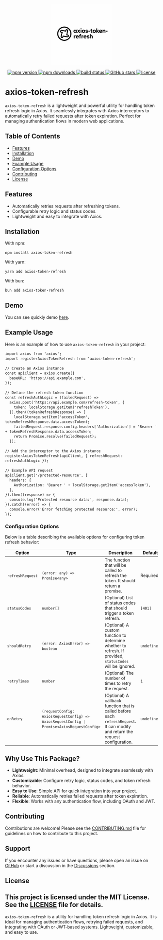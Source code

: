 <p align="center">
  <img src="./assets/logo.png" alt="axios-token-refresh Logo" width="200" />
</p>

<p align="center">
  <a href="https://www.npmjs.com/package/axios-token-refresh">
    <img src="https://img.shields.io/npm/v/axios-token-refresh.svg" alt="npm version" />
  </a>
  <a href="https://www.npmjs.com/package/axios-token-refresh">
    <img src="https://img.shields.io/npm/dm/axios-token-refresh.svg" alt="npm downloads" />
  </a>
  <a href="https://github.com/Duc-Developer/axios-token-refresh/actions">
    <img src="https://github.com/Duc-Developer/axios-token-refresh/workflows/CI/badge.svg" alt="build status" />
  </a>
  <a href="https://github.com/Duc-Developer/axios-token-refresh">
    <img src="https://img.shields.io/github/stars/Duc-Developer/axios-token-refresh.svg" alt="GitHub stars" />
  </a>
  <a href="https://github.com/Duc-Developer/axios-token-refresh/blob/main/LICENSE">
    <img src="https://img.shields.io/github/license/Duc-Developer/axios-token-refresh.svg" alt="license" />
  </a>
</p>

# axios-token-refresh

`axios-token-refresh` is a lightweight and powerful utility for handling token refresh logic in Axios. It seamlessly integrates with Axios interceptors to automatically retry failed requests after token expiration. Perfect for managing authentication flows in modern web applications.

## Table of Contents

- [Features](#features)
- [Installation](#installation)
- [Demo](#demo)
- [Example Usage](#example-usage)
- [Configuration Options](#configuration-options)
- [Contributing](#contributing)
- [License](#license)

## Features

- Automatically retries requests after refreshing tokens.
- Configurable retry logic and status codes.
- Lightweight and easy to integrate with Axios.

## Installation

With npm:
```bash
npm install axios-token-refresh
```

With yarn:
```bash
yarn add axios-token-refresh
```

With bun:
```bash
bun add axios-token-refresh
```

## Demo
You can see quickly demo [here](https://axios-token-refresh.vercel.app/example).

## Example Usage

Here is an example of how to use `axios-token-refresh` in your project:

```tsx
import axios from 'axios';
import registerAxiosTokenRefresh from 'axios-token-refresh';

// Create an Axios instance
const apiClient = axios.create({
  baseURL: 'https://api.example.com',
});

// Define the refresh token function
const refreshAuthLogic = (failedRequest) =>
  axios.post('https://api.example.com/refresh-token', {
    token: localStorage.getItem('refreshToken'),
  }).then((tokenRefreshResponse) => {
    localStorage.setItem('accessToken', tokenRefreshResponse.data.accessToken);
    failedRequest.response.config.headers['Authorization'] = 'Bearer ' + tokenRefreshResponse.data.accessToken;
    return Promise.resolve(failedRequest);
  });

// Add the interceptor to the Axios instance
registerAxiosTokenRefresh(apiClient, { refreshRequest: refreshAuthLogic });

// Example API request
apiClient.get('/protected-resource', {
  headers: {
    Authorization: 'Bearer ' + localStorage.getItem('accessToken'),
  },
}).then((response) => {
  console.log('Protected resource data:', response.data);
}).catch((error) => {
  console.error('Error fetching protected resource:', error);
});
```

### Configuration Options

Below is a table describing the available options for configuring token refresh behavior:

| Option          | Type                          | Description                                                                                     | Default   |
|------------------|-------------------------------|-------------------------------------------------------------------------------------------------|-----------|
| `refreshRequest` | `(error: any) => Promise<any>`| The function that will be called to refresh the token. It should return a promise.              | Required  |
| `statusCodes`    | `number[]`                   | (Optional) List of status codes that should trigger a token refresh.                           | `[401]`   |
| `shouldRetry`    | `(error: AxiosError) => boolean` | (Optional) A custom function to determine whether to refresh. If provided, `statusCodes` will be ignored. | `undefined` |
| `retryTimes`     | `number`                     | (Optional) The number of times to retry the request.                                            | `1`       |
| `onRetry`        | `(requestConfig: AxiosRequestConfig) => AxiosRequestConfig \| Promise<AxiosRequestConfig>` | (Optional) A callback function that is called before each `refreshRequest`. It can modify and return the request configuration. | `undefined` |

## Why Use This Package?

- **Lightweight**: Minimal overhead, designed to integrate seamlessly with Axios.
- **Customizable**: Configure retry logic, status codes, and token refresh behavior.
- **Easy to Use**: Simple API for quick integration into your project.
- **Reliable**: Automatically retries failed requests after token expiration.
- **Flexible**: Works with any authentication flow, including OAuth and JWT.

## Contributing

Contributions are welcome! Please see the [CONTRIBUTING.md](CONTRIBUTING.md) file for guidelines on how to contribute to this project.

## Support

If you encounter any issues or have questions, please open an issue on [GitHub](https://github.com/Duc-Developer/axios-token-refresh/issues) or start a discussion in the [Discussions](https://github.com/Duc-Developer/axios-token-refresh/discussions) section.

## License
This project is licensed under the MIT License. See the [LICENSE](LICENSE) file for details.
---

`axios-token-refresh` is a utility for handling token refresh logic in Axios. It is ideal for managing authentication flows, retrying failed requests, and integrating with OAuth or JWT-based systems. Lightweight, customizable, and easy to use.
